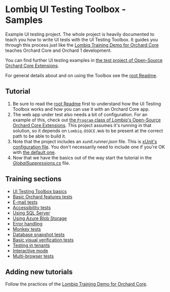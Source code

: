# Lombiq UI Testing Toolbox - Samples

Example UI testing project. The whole project is heavily documented to teach you how to write UI tests with the UI Testing Toolbox. It guides you through this process just like the [Lombiq Training Demo for Orchard Core](https://github.com/Lombiq/Orchard-Training-Demo-Module) teaches Orchard Core and Orchard 1 development.

You can find further UI testing examples in [the test project of Open-Source Orchard Core Extensions](https://github.com/Lombiq/Open-Source-Orchard-Core-Extensions/tree/dev/test/Lombiq.OSOCE.Tests.UI).

For general details about and on using the Toolbox see the [root Readme](../Readme.md).

## Tutorial

1. Be sure to read the [root Readme](../Readme.md) first to understand how the UI Testing Toolbox works and how you can use it with an Orchard Core app.
2. The web app under test also needs a bit of configuration. For an example of this, check out [the `Program` class of Lombiq's Open-Source Orchard Core Extensions](https://github.com/Lombiq/Open-Source-Orchard-Core-Extensions/blob/dev/src/Lombiq.OSOCE.Web/Program.cs). This project assumes it's running in that solution, so it depends on `Lombiq.OSOCE.Web` to be present at the correct path to be able to build it.
3. Note that the project includes an _xunit.runner.json_ file. This is [xUnit's configuration file](https://xunit.net/docs/configuration-files). You don't necessarily need to include one if you're OK with [the default one](https://github.com/Lombiq/UI-Testing-Toolbox/blob/dev/Lombiq.Tests.UI/xunit.runner.json).
4. Now that we have the basics out of the way start the tutorial in the [_GlobalSuppressions.cs_](GlobalSuppressions.cs) file.

## Training sections

- [UI Testing Toolbox basics](GlobalSuppressions.cs)
- [Basic Orchard features tests](Tests/BasicOrchardFeaturesTests.cs)
- [E-mail tests](Tests/EmailTests.cs)
- [Accessibility tests](Tests/AccessibilityTest.cs)
- [Using SQL Server](Tests/SqlServerTests.cs)
- [Using Azure Blob Storage](Tests/AzureBlobStorageTests.cs)
- [Error handling](Tests/ErrorHandlingTests.cs)
- [Monkey tests](Tests/MonkeyTests.cs)
- [Database snapshot tests](Tests/DatabaseSnapshotTests.cs)
- [Basic visual verification tests](Tests/BasicVisualVerificationTests.cs)
- [Testing in tenants](Tests/TenantTests.cs)
- [Interactive mode](Tests/InteractiveModeTests.cs)
- [Multi-browser tests](Tests/MultiBrowserTests.cs)

## Adding new tutorials

Follow the practices of the [Lombiq Training Demo for Orchard Core](https://github.com/Lombiq/Orchard-Training-Demo-Module#contributing-and-support).
